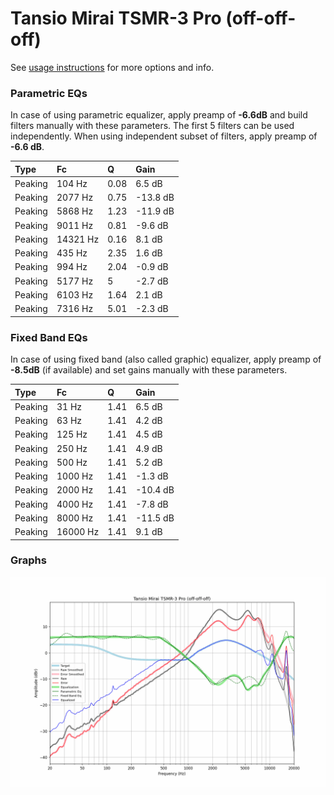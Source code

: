 # Tansio Mirai TSMR-3 Pro (off-off-off)
See [usage instructions](https://github.com/jaakkopasanen/AutoEq#usage) for more options and info.

### Parametric EQs
In case of using parametric equalizer, apply preamp of **-6.6dB** and build filters manually
with these parameters. The first 5 filters can be used independently.
When using independent subset of filters, apply preamp of **-6.6 dB**.

| Type    | Fc       |    Q | Gain     |
|:--------|:---------|:-----|:---------|
| Peaking | 104 Hz   | 0.08 | 6.5 dB   |
| Peaking | 2077 Hz  | 0.75 | -13.8 dB |
| Peaking | 5868 Hz  | 1.23 | -11.9 dB |
| Peaking | 9011 Hz  | 0.81 | -9.6 dB  |
| Peaking | 14321 Hz | 0.16 | 8.1 dB   |
| Peaking | 435 Hz   | 2.35 | 1.6 dB   |
| Peaking | 994 Hz   | 2.04 | -0.9 dB  |
| Peaking | 5177 Hz  | 5    | -2.7 dB  |
| Peaking | 6103 Hz  | 1.64 | 2.1 dB   |
| Peaking | 7316 Hz  | 5.01 | -2.3 dB  |

### Fixed Band EQs
In case of using fixed band (also called graphic) equalizer, apply preamp of **-8.5dB**
(if available) and set gains manually with these parameters.

| Type    | Fc       |    Q | Gain     |
|:--------|:---------|:-----|:---------|
| Peaking | 31 Hz    | 1.41 | 6.5 dB   |
| Peaking | 63 Hz    | 1.41 | 4.2 dB   |
| Peaking | 125 Hz   | 1.41 | 4.5 dB   |
| Peaking | 250 Hz   | 1.41 | 4.9 dB   |
| Peaking | 500 Hz   | 1.41 | 5.2 dB   |
| Peaking | 1000 Hz  | 1.41 | -1.3 dB  |
| Peaking | 2000 Hz  | 1.41 | -10.4 dB |
| Peaking | 4000 Hz  | 1.41 | -7.8 dB  |
| Peaking | 8000 Hz  | 1.41 | -11.5 dB |
| Peaking | 16000 Hz | 1.41 | 9.1 dB   |

### Graphs
![](./Tansio%20Mirai%20TSMR-3%20Pro%20(off-off-off).png)